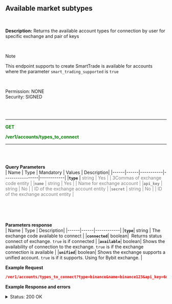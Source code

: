 ## Available market subtypes
<br>

**Description:** Returns the available account types for connection by user for specific exchange and pair of keys

<br>

> [!NOTE]
>
> This endpoint supports to create SmartTrade is available for accounts where the parameter `smart_trading_supported` is `true`

<br>

Permission: NONE
<br>
Security: SIGNED

<br>
<br>

----------

<span style="color: green;">**GET** </span> 

<mark style="color:green;background-color:white" > **/ver1/accounts/types_to_connect**

----------
<br>
<br>

**Query Parameters**
<br>
| Name | Type |	Mandatory |	Values	| Description|
|------|------|-----------|-----------------|------------|
|**`type`**  | <mark style="color:grey;background-color:white">string	| Yes |  | 3Commas of exchange code entity |
|**`name`**  | <mark style="color:grey;background-color:white">string	| Yes |  | Name for exchange account |
|**`api_key`**  | <mark style="color:grey;background-color:white">string	| No |  | ID of the exchange account entity |
|**`secret`**  | <mark style="color:grey;background-color:white">string	| No |  | ID of the exchange account entity |

<br>
<br>
<br>



**Parameters response**
<br>
| Name | Type |	Description|
|------|------|------------|
|**`type`**| string | The exchange code available to connect |
|**`connected`**| boolean|  Returns status connect of exchange. `true` is if connected |
|**`available`**| boolean| Shows the availability of connection to the exchange. `true` is if the exchange connection is available |
|**`unified`**| boolean| Shows the exchange supports a unified account. `true` is if it supports. Using for Bybit exchange. |


**Example Request**
```json
/ver1/accounts/types_to_connect?type=binance&name=binance123&api_key=6q4zuONXKi8kOMepGTRs373K46W34wxcxkBlIACvhY8Qr97MsAT9p4qe9Uezqrrd&secret=7CfL1slTgPDfoJSPgaveIsOFxxzCsgzA23yRyCHapgJGDC4yfNGvOavW4QglsyQO
```
**Example Response and errors**

<details>
<summary>Status: 200 OK</summary>

```json
 {
        "type": "binance",
        "connected": false,
        "available": true,
        "unified": false
    },
    {
        "type": "binance_margin",
        "connected": false,
        "available": true,
        "unified": false
    },
    {
        "type": "binance_futures",
        "connected": true,
        "available": true,
        "unified": false
    },
    {
        "type": "binance_futures_coin",
        "connected": true,
        "available": true,
        "unified": false
    }
]
```
</details>